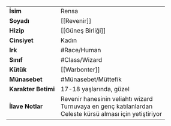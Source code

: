 |  |  |
|---|---|
| **İsim** | Rensa|
| **Soyadı** | [[Revenir]]|
| **Hizip** | [[Güneş Birliği]]|
| **Cinsiyet** | Kadın|
| **Irk** | #Race/Human|
| **Sınıf** | #Class/Wizard|
| **Kütük** | [[Warbonter]]|
| **Münasebet** | #Münasebet/Müttefik|
| **Karakter Betimi** | 17-18 yaşlarında, güzel|
| **İlave Notlar** | Revenir hanesinin veliahtı wizard<br>Turnuvaya en genç katılanlardan<br>Celeste kürsü alması için yetiştiriyor|
